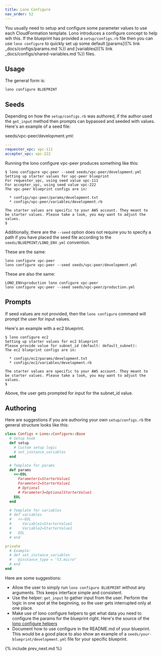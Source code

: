 ```yaml
---
title: Lono Configure
nav_order: 52
---
```


You usually need to setup and configure some parameter values to use each CloudFormation template. Lono introduces a configure concept to help wih this.  If the blueprint has provided a `setup/configs.rb` file then you can use `lono configure` to quickly set up some default [params]({% link _docs/configs/params.md %}) and [variables]({% link _docs/configs/shared-variables.md %}) files.

## Usage

The general form is:

    lono configure BLUEPRINT

## Seeds

Depending on how the `setup/configs.rb` was authored, if the author used the `get_input` method then prompts can bypassed and seeded with values.  Here's an example of a seed file:

seeds/vpc-peer/development.yml:

```yaml
---
requester_vpc: vpc-111
accepter_vpc: vpc-222
```

Running the lono configure vpc-peer produces something like this:

    $ lono configure vpc-peer --seed seeds/vpc-peer/development.yml
    Setting up starter values for vpc-peer blueprint
    For requester_vpc, using seed value vpc-111
    For accepter_vpc, using seed value vpc-222
    The vpc-peer blueprint configs are in:

      * configs/vpc-peer/params/development.txt
      * configs/vpc-peer/variables/development.rb

    The starter values are specific to your AWS account. They meant to
    be starter values. Please take a look, you may want to adjust the values.
    $

Additionally, there are the `--seed` option does not require you to specify a path if you have placed the seed file according to the `seeds/BLUEPRINT/LONO_ENV.yml` convention.

These are the same:

    lono configure vpc-peer
    lono configure vpc-peer --seed seeds/vpc-peer/development.yml

These are also the same:

    LONO_ENV=production lono configure vpc-peer
    lono configure vpc-peer --seed seeds/vpc-peer/production.yml

## Prompts

If seed values are not provided, then the `lono configure` command will prompt the user for input values.

Here's an example with a ec2 blueprint.

    $ lono configure ec2
    Setting up starter values for ec2 blueprint
    Please provide value for subnet_id (default: default_subnet):
    The ec2 blueprint configs are in:

      * configs/ec2/params/development.txt
      * configs/ec2/variables/development.rb

    The starter values are specific to your AWS account. They meant to
    be starter values. Please take a look, you may want to adjust the values.
    $

Above, the user gets prompted for input for the subnet_id value.

## Authoring

Here are suggestions if you are authoring your own `setup/configs.rb` the general structure looks like this:

```ruby
class Configs < Lono::Configure::Base
  # Setup hook
  def setup
    # Custom setup logic
    # set_instance_variables
  end

  # Template for params
  def params
    <<~EOL
      Parameter1=StarterValue1
      Parameter2=StarterValue1
      # Optional
      # Parameter3=OptionalStarterValue1
    EOL
  end

  # Template for variables
  # def variables
  #   <<~EOL
  #     Variable1=StarterValue1
  #     Variable2=StarterValue1
  #   EOL
  # end

private
  # Example:
  # def set_instance_variables
  #   @instance_type = "t3.micro"
  # end
end
```

Here are some suggestions:

* Allow the user to simply run `lono configure BLUEPRINT` without any arguments. This keeps interface simple and consistent.
* Use the helper: `get_input` to gather input from the user. Perform the logic in one spot at the beginning, so the user gets interrupted only at one place.
* Make use of lono configure helpers to get what data you need to configure the params for the blueprint right.  Here's the source of the [lono configure helpers](https://github.com/tongueroo/lono/blob/master/lib/lono/configure/helpers.rb)
* Document how to use configure in the README.md of your blueprint. This would be a good place to also show an example of a `seeds/your-blueprint/development.yml` file for your specific blueprint.

{% include prev_next.md %}
